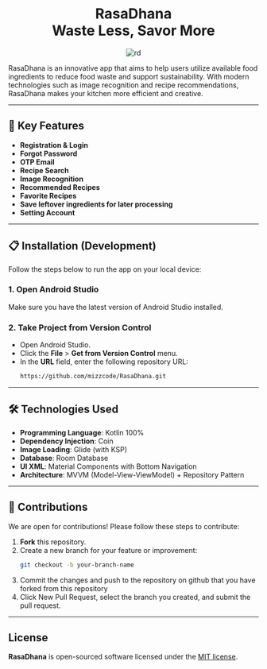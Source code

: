 <h1 align="center">
RasaDhana  
<br>  
Waste Less, Savor More  
</h1>

<p align="center">
  <img src="https://github.com/user-attachments/assets/0549d68f-fa1a-4b5f-8ad2-2c81357a98e9" alt="rd">
</p>

RasaDhana is an innovative app that aims to help users utilize available food ingredients to reduce food waste and support sustainability. With modern technologies such as image recognition and recipe recommendations, RasaDhana makes your kitchen more efficient and creative.

---

## 📖 Key Features
- **Registration & Login**  
- **Forgot Password**  
- **OTP Email**  
- **Recipe Search**  
- **Image Recognition**
- **Recommended Recipes**
- **Favorite Recipes**  
- **Save leftover ingredients for later processing**  
- **Setting Account**  

---

## 📋 Installation (Development)
Follow the steps below to run the app on your local device:

### 1. **Open Android Studio**
Make sure you have the latest version of Android Studio installed.

### 2. **Take Project from Version Control**
- Open Android Studio.
- Click the **File** > **Get from Version Control** menu.
- In the **URL** field, enter the following repository URL:
  ```bash
  https://github.com/mizzcode/RasaDhana.git


---

## 🛠 Technologies Used
- **Programming Language**: Kotlin 100%
- **Dependency Injection**: Coin
- **Image Loading**: Glide (with KSP)
- **Database**: Room Database
- **UI XML**: Material Components with Bottom Navigation
- **Architecture**: MVVM (Model-View-ViewModel) + Repository Pattern

---

## 🌟 Contributions
We are open for contributions! Please follow these steps to contribute:

1. **Fork** this repository.
2. Create a new branch for your feature or improvement:
   ```bash
   git checkout -b your-branch-name
3. Commit the changes and push to the repository on github that you have forked from this repository
4. Click New Pull Request, select the branch you created, and submit the pull request.

---

## License

<b>RasaDhana</b> is open-sourced software licensed under the [MIT license](https://opensource.org/licenses/MIT).
